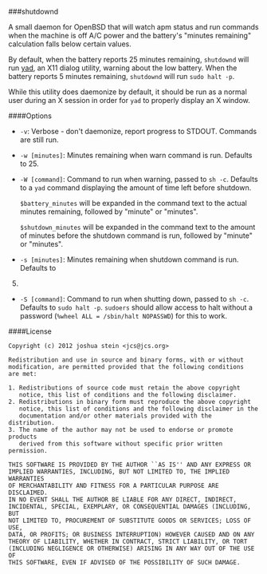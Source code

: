###shutdownd

A small daemon for OpenBSD that will watch apm status and run commands when
the machine is off A/C power and the battery's "minutes remaining" calculation
falls below certain values.

By default, when the battery reports 25 minutes remaining, `shutdownd` will
run [yad](http://yad.googlecode.com/), an X11 dialog utility, warning about the
low battery.  When the battery reports 5 minutes remaining, `shutdownd` will
run `sudo halt -p`.

While this utility does daemonize by default, it should be run as a normal user
during an X session in order for `yad` to properly display an X window.

####Options

* `-v`: Verbose - don't daemonize, report progress to STDOUT.  Commands are
still run.

* `-w [minutes]`: Minutes remaining when warn command is run.  Defaults to 25.

* `-W [command]`: Command to run when warning, passed to `sh -c`.  Defaults to
a `yad` command displaying the amount of time left before shutdown.

	`$battery_minutes` will be expanded in the command text to the actual minutes
	remaining, followed by "minute" or "minutes".

	`$shutdown_minutes` will be expanded in the command text to the amount of
	minutes before the shutdown command is run, followed by "minute" or "minutes".

* `-s [minutes]`: Minutes remaining when shutdown command is run.  Defaults to
5.

* `-S [command]`: Command to run when shutting down, passed to `sh -c`.
Defaults to `sudo halt -p`.  `sudoers` should allow access to halt without a
password (`%wheel ALL = /sbin/halt NOPASSWD`) for this to work.

####License

	Copyright (c) 2012 joshua stein <jcs@jcs.org>

	Redistribution and use in source and binary forms, with or without
	modification, are permitted provided that the following conditions
	are met:

	1. Redistributions of source code must retain the above copyright
	   notice, this list of conditions and the following disclaimer.
	2. Redistributions in binary form must reproduce the above copyright
	   notice, this list of conditions and the following disclaimer in the
	   documentation and/or other materials provided with the distribution.
	3. The name of the author may not be used to endorse or promote products
	   derived from this software without specific prior written permission.

	THIS SOFTWARE IS PROVIDED BY THE AUTHOR ``AS IS'' AND ANY EXPRESS OR
	IMPLIED WARRANTIES, INCLUDING, BUT NOT LIMITED TO, THE IMPLIED WARRANTIES
	OF MERCHANTABILITY AND FITNESS FOR A PARTICULAR PURPOSE ARE DISCLAIMED.
	IN NO EVENT SHALL THE AUTHOR BE LIABLE FOR ANY DIRECT, INDIRECT,
	INCIDENTAL, SPECIAL, EXEMPLARY, OR CONSEQUENTIAL DAMAGES (INCLUDING, BUT
	NOT LIMITED TO, PROCUREMENT OF SUBSTITUTE GOODS OR SERVICES; LOSS OF USE,
	DATA, OR PROFITS; OR BUSINESS INTERRUPTION) HOWEVER CAUSED AND ON ANY
	THEORY OF LIABILITY, WHETHER IN CONTRACT, STRICT LIABILITY, OR TORT
	(INCLUDING NEGLIGENCE OR OTHERWISE) ARISING IN ANY WAY OUT OF THE USE OF
	THIS SOFTWARE, EVEN IF ADVISED OF THE POSSIBILITY OF SUCH DAMAGE.
